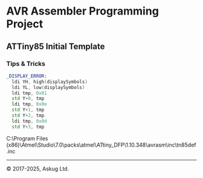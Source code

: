 # AVR Assembler Programming Project

## ATTiny85 Initial Template

### Tips & Tricks

~~~ asm
_DISPLAY_ERROR:
  ldi YH, high(displaySymbols)
  ldi YL, low(displaySymbols)
  ldi tmp, 0x01
  std Y+0, tmp
  ldi tmp, 0x0e
  std Y+1, tmp
  std Y+2, tmp
  ldi tmp, 0x0d
  std Y+3, tmp
~~~


C:\Program Files (x86)\Atmel\Studio\7.0\packs\atmel\ATtiny_DFP\1.10.348\avrasm\inc\tn85def.inc

---

&copy; 2017-2025, Askug Ltd.